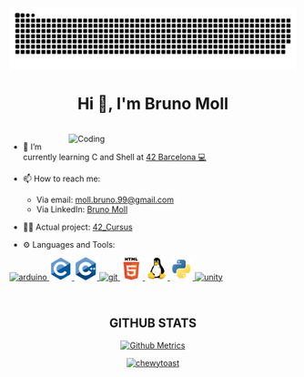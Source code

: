<div align="center">
  <a href="https://github.com/ChewyToast">
  <img  src="https://github.com/1999AZZAR/1999AZZAR/blob/main/resources/img/grid-snake.svg"
       alt="snake" /></a>
</div>

### <h1 align="center">Hi 👋, I'm Bruno Moll</h1>
<br>
<!--<p align="center">
<img src="https://komarev.com/ghpvc/?username=ChewyToast" alt="ChewyToast"/>  
</p>-->

<img align="right" alt="Coding" width="400" src="https://miro.medium.com/max/1400/1*vJjJ3Mdok6Rvxx85IIRqBQ.gif">

- 🌱 I’m currently learning C and Shell at [42 Barcelona 💻](https://www.42barcelona.com/es)

- 📫 How to reach me: 
  - Via email: moll.bruno.99@gmail.com
  - Via LinkedIn: [Bruno Moll](https://www.linkedin.com/in/bruno-moll-pelella-763509182/)
  
- 👨‍💻 Actual project: [42_Cursus](https://github.com/ChewyToast/42_Cursus)

- ⚙️ Languages and Tools:
<p align="left"> <a href="https://www.arduino.cc/" target="_blank" rel="noreferrer"> <img src="https://cdn.worldvectorlogo.com/logos/arduino-1.svg" alt="arduino" width="40" height="40"/> </a>
  <a href="https://www.cprogramming.com/" target="_blank" rel="noreferrer"> <img src="https://raw.githubusercontent.com/devicons/devicon/master/icons/c/c-original.svg" alt="c" width="40" height="40"/> </a> <a href="https://www.w3schools.com/cpp/" target="_blank" rel="noreferrer"> <img src="https://raw.githubusercontent.com/devicons/devicon/master/icons/cplusplus/cplusplus-original.svg" alt="cplusplus" width="40" height="40"/> </a>
  <a href="https://git-scm.com/" target="_blank" rel="noreferrer"> <img src="https://www.vectorlogo.zone/logos/git-scm/git-scm-icon.svg" alt="git" width="40" height="40"/> </a> <a href="https://www.w3.org/html/" target="_blank" rel="noreferrer"> <img src="https://raw.githubusercontent.com/devicons/devicon/master/icons/html5/html5-original-wordmark.svg" alt="html5" width="40" height="40"/> </a>
  <a href="https://www.linux.org/" target="_blank" rel="noreferrer"> <img src="https://raw.githubusercontent.com/devicons/devicon/master/icons/linux/linux-original.svg" alt="linux" width="40" height="40"/> </a> <a href="https://www.python.org" target="_blank" rel="noreferrer"> <img src="https://raw.githubusercontent.com/devicons/devicon/master/icons/python/python-original.svg" alt="python" width="40" height="40"/> </a>
  <a href="https://unity.com/" target="_blank" rel="noreferrer"> <img src="https://www.vectorlogo.zone/logos/unity3d/unity3d-icon.svg" alt="unity" width="40" height="40"/> </a> </p>
<br>
<h2 align="center">GITHUB STATS</h2>
<p align="center"> <a href="https://github.com/ChewyToast"> <img href="https://github.com/ChewyToast" src="https://metrics.lecoq.io/chewytoast" alt="Github Metrics"> </p>
<p align="center"> <a href="https://github.com/ChewyToast"><img src="https://github-profile-trophy.vercel.app/?username=chewytoast" alt="chewytoast" /></a> </p>
<!--<img src="https://github-readme-stats.vercel.app/api/top-langs?username=chewytoast&show_icons=true&locale=en&layout=compact" alt="chewytoast" />-->
<!--<p>&nbsp;<img align="center" src="https://github-readme-streak-stats.herokuapp.com/?user=chewytoast&" alt="chewytoast" /></p>-->
